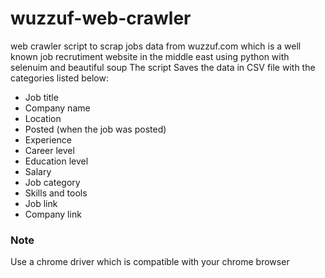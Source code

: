 # wuzzuf-web-crawler

web crawler script to scrap jobs data from wuzzuf.com which is a well known job recrutiment website in the middle east 
using python with selenuim and beautiful soup 
The script Saves the data in CSV file with the  categories listed below:
   - Job title 
   - Company name 
   - Location
   - Posted (when the job was posted)
   - Experience
   - Career level 
   - Education level
   - Salary
   - Job category 
   - Skills and tools 
   - Job link 
   - Company link

### Note 
Use a chrome driver which is compatible with your chrome browser


